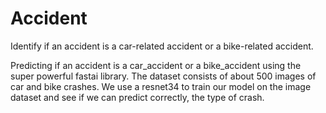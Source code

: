 # Accident
Identify if an accident is a car-related accident or a bike-related accident.


Predicting if an accident is a car_accident or a bike_accident using the super powerful fastai library. 
The dataset consists of about 500 images of car and bike crashes. 
We use a resnet34 to train our model on the image dataset and see if we can predict correctly, the type of crash.

